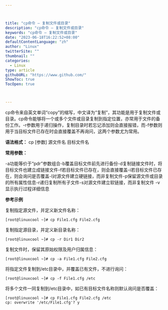 ```yaml
---



title: "cp命令 – 复制文件或目录"
description: "cp命令 – 复制文件或目录"
keywords: "cp命令 – 复制文件或目录"
date: "2023-06-18T16:22:52+08:00"
defaultContentLanguage: "zh"
author: "Linux"
twitterSite: ""
thumbnail: ""
categories:
  - Linux
type: article
githubURL: "https://www.github.com/"
ShowToc: true
TocOpen: true



---
```


cp命令来自英文单词“copy”的缩写，中文译为“复制”，其功能是用于复制文件或目录。cp命令能够将一个或多个文件或目录复制到指定位置，亦常用于文件的备份工作。-r参数用于递归操作，复制目录时若忘记添加则会直接报错，而-f参数则用于当目标文件已存在时会直接覆盖不再询问，这两个参数尤为常用。

**语法格式：** cp [参数] 源文件名 目标文件名

**常用参数：**

-a功能等价于“pdr”参数组合-b覆盖目标文件前先进行备份-d复制链接文件时，将目标文件也建立成链接文件-f若目标文件已存在，则会直接覆盖-i若目标文件已存在，则会询问是否覆盖-l对源文件建立硬链接，而非复制文件-p保留源文件或目录的所有属性信息-r递归复制所有子文件-s对源文件建立软链接，而非复制文件 -v显示执行过程详细信息

**参考示例**

复制指定源文件，并定义新文件名称：

```
[root@linuxcool ~]# cp File1.cfg File2.cfg
```

复制指定源目录，并定义新目录名称：

```
[root@linuxcool ~]# cp -r Dir1 Dir2
```

复制文件时，保留其原始权限及用户归属信息：

```
[root@linuxcool ~]# cp -a File1.cfg File2.cfg
```

将指定文件复制到/etc目录中，并覆盖已有文件，不进行询问：

```
[root@linuxcool ~]# cp -f File1.cfg /etc
```

将多个文件一同复制到/etc目录中，如已有目标文件名称则默认询问是否覆盖：

```
[root@linuxcool ~]# cp File1.cfg File2.cfg /etc
cp: overwrite '/etc/File1.cfg'? y
```